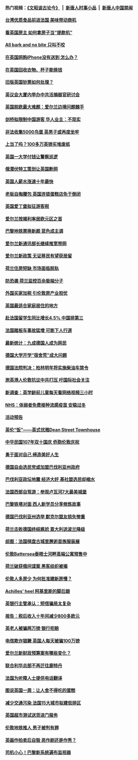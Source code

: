 #### 热门视频：[《文昭谈古论今》](https://github.com/gfw-breaker/wenzhao/blob/master/README.md?t=10210933) &nbsp;|&nbsp; [新唐人时事小品](https://github.com/gfw-breaker/ntdtv-comedy/blob/master/README.md?t=10210933) &nbsp;|&nbsp; [新唐人中国禁闻](https://github.com/gfw-breaker/ntdtv-news/blob/master/README.md?t=10210933)

#### [台湾优质食品前进法国 美味带动商机](../pages/nsc974/n10796380.md?t=10210933) 

#### [看英国房主 如何拿房子当“提款机”](../pages/nsc974/n10795639.md?t=10210933) 

#### [All bark and no bite 只叫不咬](../pages/nsc974/n10795626.md?t=10210933) 

#### [在英国网购iPhone没有送到 怎么办？](../pages/nsc974/n10795611.md?t=10210933) 

#### [在英国回收衣物、杯子能换钱](../pages/nsc974/n10795600.md?t=10210933) 

#### [旧版英国钞票如何处理？](../pages/nsc974/n10795574.md?t=10210933) 

#### [英议会大厦内举办中共活摘器官研讨会](../pages/nsc974/n10795559.md?t=10210933) 

#### [英国脱欧最大难题：爱尔兰边境问题棘手](../pages/nsc974/n10793065.md?t=10210933) 

#### [剑桥拟限制中国游客 华人业主：不现实](../pages/nsc974/n10793028.md?t=10210933) 

#### [非法收集5000鸟蛋 英男子或再度坐牢](../pages/nsc974/n10793168.md?t=10210933) 

#### [上当了吗？100多万英镑买堆废纸](../pages/nsc974/n10793153.md?t=10210933) 

#### [英国一大学付钱让警察巡逻](../pages/nsc974/n10793144.md?t=10210933) 

#### [俄潜伏特工策划让英国断网](../pages/nsc974/n10793138.md?t=10210933) 

#### [英国人薪水涨速十年最快](../pages/nsc974/n10793134.md?t=10210933) 

#### [老板自掏腰包 英国连锁蛋糕店免于倒闭](../pages/nsc974/n10793123.md?t=10210933) 

#### [英国爱丁堡拟征游客税](../pages/nsc974/n10793043.md?t=10210933) 

#### [爱尔兰按揭利率居欧元区之首](../pages/nsc974/n10792636.md?t=10210933) 

#### [巴黎地铁票换新颜 蓝色成主调](../pages/nsc974/n10792539.md?t=10210933) 

#### [爱尔兰新通讯部长继续推宽带网](../pages/nsc974/n10792470.md?t=10210933) 

#### [爱尔兰新政策 无证移民有望获居留](../pages/nsc974/n10792193.md?t=10210933) 

#### [荷兰住房短缺 市场面临脱轨](../pages/nsc974/n10792107.md?t=10210933) 

#### [防恐袭 荷兰监控百余极端分子](../pages/nsc974/n10792022.md?t=10210933) 

#### [外国买家加税 引伦敦房产业担忧](../pages/nsc974/n10790977.md?t=10210933) 

#### [英国最适合家庭居住的地方](../pages/nsc974/n10790961.md?t=10210933) 

#### [赴法国留学生同比增长4.5% 中国排第三](../pages/nsc974/n10790702.md?t=10210933) 

#### [法国踏板车事故猛增 可能下人行道](../pages/nsc974/n10790752.md?t=10210933) 

#### [最新统计：九成德国人成为网民](../pages/nsc974/n10789368.md?t=10210933) 

#### [德国大学开学“宿舍荒”成大问题](../pages/nsc974/n10789287.md?t=10210933) 

#### [德国法院判决：柏林明年将实施柴油车禁令](../pages/nsc974/n10788104.md?t=10210933) 

#### [旅英港人伦敦抗议中共打压 吁国际社会关注](../pages/nsc974/n10788264.md?t=10210933) 

#### [新调查：英学龄前儿童每天看网络视频三小时](../pages/nsc974/n10788331.md?t=10210933) 

#### [NHS：体弱者免费接种流感疫苗 安稳过冬](../pages/nsc974/n10788326.md?t=10210933) 

#### [活动预告](../pages/nsc974/n10788321.md?t=10210933) 

#### [英伦“饭”——英式优雅Dean Street Townhouse](../pages/nsc974/n10788313.md?t=10210933) 

#### [中华民国107年双十国庆 侨胞伦敦庆祝](../pages/nsc974/n10788304.md?t=10210933) 

#### [勇于面对自己 缔造美好人生](../pages/nsc974/n10788275.md?t=10210933) 

#### [德国自由选民党或加盟巴伐利亚州政府](../pages/nsc974/n10788073.md?t=10210933) 

#### [巴伐利亚政坛地震  经济大好 基社盟选民却缩水](../pages/nsc974/n10787951.md?t=10210933) 

#### [法国西部自驾游：参观卢瓦河7大最美城堡](../pages/nsc974/n10760218.md?t=10210933) 

#### [巴黎铁塔对面 西人新学员分享修炼故事](../pages/nsc974/n10786939.md?t=10210933) 

#### [德国巴伐利亚州选举 默克尔盟友损失惨重](../pages/nsc974/n10783385.md?t=10210933) 

#### [荷兰击败德国终结尴尬 意大利送波兰降级](../pages/nsc974/n10783771.md?t=10210933) 

#### [组图：法国棋盘古城里邂逅苗族服装展](../pages/nsc974/n10781596.md?t=10210933) 

#### [伦敦Battersea泰晤士河畔高端公寓预售中](../pages/nsc974/n10780029.md?t=10210933) 

#### [荷兰破获俄间谍案 黑客组织被揭](../pages/nsc974/n10779265.md?t=10210933) 

#### [伦敦人多房少 为何批准建新房慢？](../pages/nsc974/n10779376.md?t=10210933) 

#### [Achilles’ heel 阿基里斯的脚后跟](../pages/nsc974/n10779364.md?t=10210933) 

#### [英银行主管承认：短信骗局太复杂](../pages/nsc974/n10779357.md?t=10210933) 

#### [报告：税后收入十年间减少800多欧元](../pages/nsc974/n10779342.md?t=10210933) 

#### [英老人被骗两万镑 银行拒赔](../pages/nsc974/n10779353.md?t=10210933) 

#### [电信欺诈猖獗 英国人每天被骗100万镑](../pages/nsc974/n10779322.md?t=10210933) 

#### [爱尔兰新财政预算案有哪些变化？](../pages/nsc974/n10779332.md?t=10210933) 

#### [联合利华总部不再迁往鹿特丹](../pages/nsc974/n10779315.md?t=10210933) 

#### [法国为听障人士提供电话翻译](../pages/nsc974/n10776654.md?t=10210933) 

#### [图说英国一周：让人舍不得吃的蛋糕](../pages/nsc974/n10776635.md?t=10210933) 

#### [减少交通污染 法国15大城市拟建低排区](../pages/nsc974/n10776580.md?t=10210933) 

#### [英国超市测试送货进门服务](../pages/nsc974/n10776623.md?t=10210933) 

#### [伦敦地铁推人 男子被判有罪](../pages/nsc974/n10776609.md?t=10210933) 

#### [英画作拍卖后自毁 恶作剧还是作秀？](../pages/nsc974/n10776576.md?t=10210933) 

#### [司机小心！巴黎新系统遍布监视器](../pages/nsc974/n10776510.md?t=10210933) 

